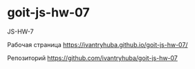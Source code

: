 # goit-js-hw-07
JS-HW-7

Рабочая страница
https://ivantryhuba.github.io/goit-js-hw-07/

Репозиторий
https://github.com/ivantryhuba/goit-js-hw-07
